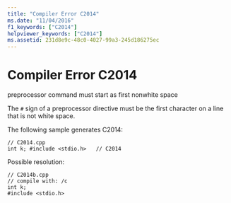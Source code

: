 ```yaml
---
title: "Compiler Error C2014"
ms.date: "11/04/2016"
f1_keywords: ["C2014"]
helpviewer_keywords: ["C2014"]
ms.assetid: 231d8e9c-48c0-4027-99a3-245d186275ec
---
```

# Compiler Error C2014

preprocessor command must start as first nonwhite space

The `#` sign of a preprocessor directive must be the first character on a line that is not white space.

The following sample generates C2014:

```
// C2014.cpp
int k; #include <stdio.h>   // C2014
```

Possible resolution:

```
// C2014b.cpp
// compile with: /c
int k;
#include <stdio.h>
```
